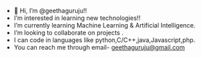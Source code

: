 - 👋 Hi, I’m @geethaguruju!!
- I’m interested in learning new technologies!!
- I’m currently learning Machine Learning & Artificial Intelligence.
- I’m looking to collaborate on projects . 
- I can code in languages like python,C/C++,java,Javascript,php.
- You can reach me through email- geethaguruju@gmail.com

<!---
geethaguruju/geethaguruju is a ✨ special ✨ repository because its `README.md` (this file) appears on your GitHub profile.
You can click the Preview link to take a look at your changes.
--->
